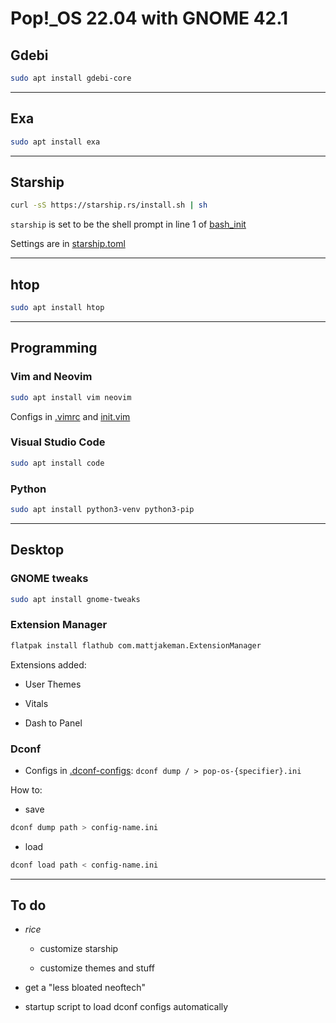 # Pop!_OS 22.04 with GNOME 42.1

## Gdebi

```sh
sudo apt install gdebi-core
```

---

## Exa

```sh
sudo apt install exa
```

---

## Starship

```sh
curl -sS https://starship.rs/install.sh | sh
```

`starship` is set to be the shell prompt in line 1 of [bash_init](https://github.com/matheus-ft/dotfiles/blob/master/.bashrc.d/init)

Settings are in [starship.toml](https://github.com/matheus-ft/dotfiles/blob/master/.config/starship.toml)

---

## htop

```sh
sudo apt install htop
```

---

## Programming

### Vim and Neovim

```sh
sudo apt install vim neovim
```

Configs in [.vimrc](https://github.com/matheus-ft/dotfiles/blob/master/.vimrc) and [init.vim](https://github.com/matheus-ft/dotfiles/blob/master/.config/nvim/init.vim)

### Visual Studio Code

```sh
sudo apt install code
```

### Python

```sh
sudo apt install python3-venv python3-pip
```

---

## Desktop

### GNOME tweaks

```sh
sudo apt install gnome-tweaks
```

### Extension Manager

```sh
flatpak install flathub com.mattjakeman.ExtensionManager
```

Extensions added:

- User Themes

- Vitals

- Dash to Panel

### Dconf

- Configs in [.dconf-configs](https://github.com/matheus-ft/.dotfiles/tree/master/.dconf-configs): `dconf dump / > pop-os-{specifier}.ini`

How to:

- save

```sh
dconf dump path > config-name.ini
```

- load

```sh
dconf load path < config-name.ini
```

---

## To do

- *rice*

  - customize starship

  - customize themes and stuff
  
- get a "less bloated neoftech"

- startup script to load dconf configs automatically

